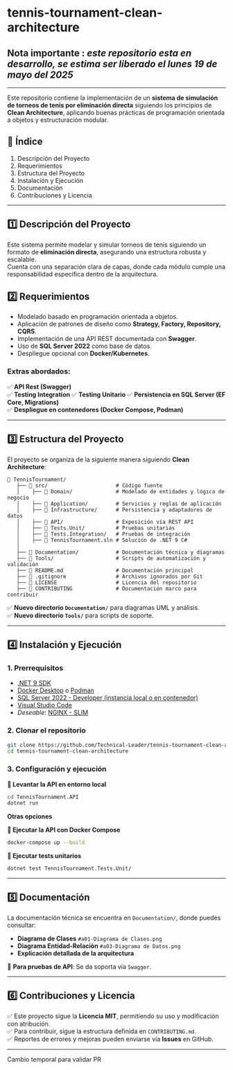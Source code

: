 # tennis-tournament-clean-architecture

## **Nota importante :** _este repositorio esta en desarrollo, se estima ser liberado el lunes 19 de mayo del 2025_

---

Este repositorio contiene la implementación de un **sistema de simulación de torneos de tenis por eliminación directa** siguiendo los principios de **Clean Architecture**, aplicando buenas prácticas de programación orientada a objetos y estructuración modular.

## **📌 Índice**
1. Descripción del Proyecto  
2. Requerimientos  
3. Estructura del Proyecto  
4. Instalación y Ejecución  
5. Documentación  
6. Contribuciones y Licencia  

---

## **1️⃣ Descripción del Proyecto**
Este sistema permite modelar y simular torneos de tenis siguiendo un formato de **eliminación directa**, asegurando una estructura robusta y escalable.  
Cuenta con una separación clara de capas, donde cada módulo cumple una responsabilidad específica dentro de la arquitectura.

## **2️⃣ Requerimientos**
- Modelado basado en programación orientada a objetos.
- Aplicación de patrones de diseño como **Strategy, Factory, Repository, CQRS**.
- Implementación de una API REST documentada con **Swagger**.
- Uso de **SQL Server 2022** como base de datos.
- Despliegue opcional con **Docker/Kubernetes**.

### **Extras abordados**:
✅ **API Rest (Swagger)**  
✅ **Testing Integration** 
✅ **Testing Unitario** 
✅ **Persistencia en SQL Server (EF Core, Migrations)**  
✅ **Despliegue en contenedores (Docker Compose, Podman)**  

---

## **3️⃣ Estructura del Proyecto**
El proyecto se organiza de la siguiente manera siguiendo **Clean Architecture**:

```
📁 TennisTournament/
   ├── 📁 src/                      # Código fuente
   │    ├── 📁 Domain/              # Modelado de entidades y lógica de negocio
   │    ├── 📁 Application/         # Servicios y reglas de aplicación
   │    ├── 📁 Infrastructure/      # Persistencia y adaptadores de datos
   │    ├── 📁 API/                 # Exposición vía REST API
   │    ├── 📁 Tests.Unit/          # Pruebas unitarias
   │    ├── 📁 Tests.Integration/   # Pruebas de integración
   │    ├── 📄 TennisTournament.sln # Solución de .NET 9 C#
   │
   ├── 📁 Documentation/            # Documentación técnica y diagramas
   ├── 📁 Tools/                    # Scripts de automatización y validación
   ├── 📄 README.md                 # Documentación principal
   ├── 📄 .gitignore                # Archivos ignorados por Git
   ├── 📄 LICENSE                   # Licencia del repositorio
   ├── 📄 CONTRIBUTING              # Documentación marco para contribuir
```
✅ **Nuevo directorio `Documentation/`** para diagramas UML y análisis.  
✅ **Nuevo directorio `Tools/`** para scripts de soporte.  

---

## **4️⃣ Instalación y Ejecución**
### **1. Prerrequisitos**
- [.NET 9 SDK](https://dotnet.microsoft.com/en-us/download/dotnet/9.0)
- [Docker Desktop](https://www.docker.com/products/docker-desktop/) o [Podman](https://podman.io/)
- [SQL Server 2022 - Developer (instancia local o en contenedor)](https://mcr.microsoft.com/artifact/mar/mssql/server/about)
- [Visual Studio Code](https://code.visualstudio.com/Download)
- _Deseable:_ [NGINX - SLIM](https://hub.docker.com/_/nginx)
  
### **2. Clonar el repositorio**
```sh
git clone https://github.com/Technical-Leader/tennis-tournament-clean-architecture.git
cd tennis-tournament-clean-architecture
```

### **3. Configuración y ejecución**
**📌 Levantar la API en entorno local**  
```sh
cd TennisTournament.API
dotnet run
```

**Otras opciones**

**📌 Ejecutar la API con Docker Compose**  
```sh
docker-compose up --build
```
**📌 Ejecutar tests unitarios**  
```sh
dotnet test TennisTournament.Tests.Unit/
```

---

## **5️⃣ Documentación**
La documentación técnica se encuentra en `Documentation/`, donde puedes consultar:
- **Diagrama de Clases** `#a01-Diagrama de Clases.png`
- **Diagrama Entidad-Relación** `#a03-Diagrama de Datos.png`
- **Explicación detallada de la arquitectura**  

📌 **Para pruebas de API**: Se da soporta vía `Swagger`.

---

## **6️⃣ Contribuciones y Licencia**
✅ Este proyecto sigue la **Licencia MIT**, permitiendo su uso y modificación con atribución.  
✅ Para contribuir, sigue la estructura definida en `CONTRIBUTING.md`.  
✅ Reportes de errores y mejoras pueden enviarse vía **Issues** en GitHub.  

---
Cambio temporal para validar PR

